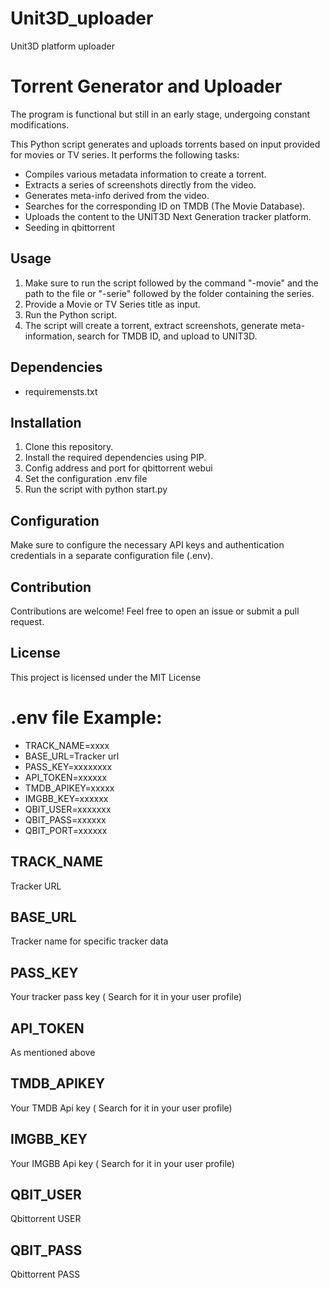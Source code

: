 # Unit3D_uploader
Unit3D platform uploader

# Torrent Generator and Uploader

The program is functional but still in an early stage, undergoing constant modifications.

This Python script generates and uploads torrents based on input provided for movies or TV series. It performs the following tasks:

- Compiles various metadata information to create a torrent.
- Extracts a series of screenshots directly from the video.
- Generates meta-info derived from the video.
- Searches for the corresponding ID on TMDB (The Movie Database).
- Uploads the content to the UNIT3D Next Generation tracker platform.
- Seeding in qbittorrent

## Usage

1. Make sure to run the script followed by the command "-movie" and the path to the file or "-serie" followed
   by the folder containing the series.
2. Provide a Movie or TV Series title as input.
3. Run the Python script.
4. The script will create a torrent, extract screenshots, generate meta-information, search for TMDB ID, and upload to UNIT3D.

## Dependencies

- requiremensts.txt

## Installation

1. Clone this repository.
2. Install the required dependencies using PIP.
3. Config address and port for qbittorrent webui
4. Set the configuration .env file
5. Run the script with python start.py

## Configuration

Make sure to configure the necessary API keys and authentication credentials in a separate configuration file (.env).

## Contribution

Contributions are welcome! Feel free to open an issue or submit a pull request.

## License

This project is licensed under the MIT License

# .env file Example:
- TRACK_NAME=xxxx
- BASE_URL=Tracker url
- PASS_KEY=xxxxxxxx
- API_TOKEN=xxxxxx
- TMDB_APIKEY=xxxxx
- IMGBB_KEY=xxxxxx
- QBIT_USER=xxxxxxx
- QBIT_PASS=xxxxxx
- QBIT_PORT=xxxxxx

## TRACK_NAME
Tracker URL

## BASE_URL
Tracker name for specific tracker data

## PASS_KEY
Your tracker pass key ( Search for it in your user profile)

## API_TOKEN
As mentioned above

## TMDB_APIKEY
Your TMDB Api key ( Search for it in your user profile)

## IMGBB_KEY
Your IMGBB Api key ( Search for it in your user profile)

## QBIT_USER
Qbittorrent USER

## QBIT_PASS
Qbittorrent PASS